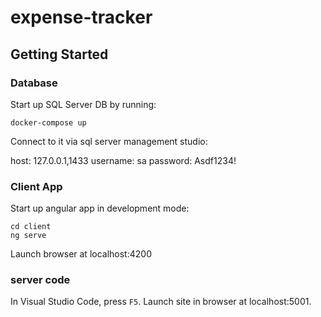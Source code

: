 # expense-tracker

## Getting Started

### Database

Start up SQL Server DB by running:

```
docker-compose up
```

Connect to it via sql server management studio:

host: 127.0.0.1,1433
username: sa
password: Asdf1234!

### Client App

Start up angular app in development mode:

```
cd client
ng serve
```

Launch browser at localhost:4200

### server code

In Visual Studio Code, press `F5`. Launch site in browser at localhost:5001.